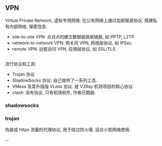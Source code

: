 ## VPN

Virtual Private Network, 虚拟专用网络. 在公有网络上通过加密隧道协议, 搭建私有内部网络, 保密信息.
- site-to-site VPN: 点对点的建立数据链路层链路, 如 PPTP, L2TP.
- network-to-network VPN: 网关间 VPN, 网络层协议, 如 IPSec.
- remote VPN: 远程访问 VPN, 应用层协议, 如 SSL/TLS.


## 

流行协议和工具:
- Trojan 协议
- ShadowSocks 协议: 自己提供了一系列工具.
- VMess 及其升级版 VLess 协议. 是 V2Ray 机场项目的核心协议.
- clash: 没有协议, 只有机场软件, 作者已跑路.

### shadowsocks

### trojan

伪装成 https 流量的代理协议, 用于绕过防火墙. 适合小型网络使用.

...
